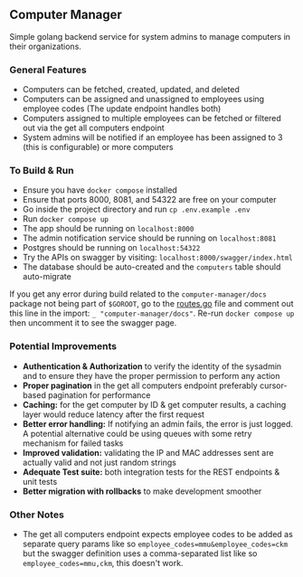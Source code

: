 ## Computer Manager

Simple golang backend service for system admins to manage computers in their organizations.

### General Features

- Computers can be fetched, created, updated, and deleted
- Computers can be assigned and unassigned to employees using employee codes (The update endpoint handles both)
- Computers assigned to multiple employees can be fetched or filtered out via the get all computers endpoint
- System admins will be notified if an employee has been assigned to 3 (this is configurable) or more computers

### To Build & Run

- Ensure you have `docker compose` installed
- Ensure that ports 8000, 8081, and 54322 are free on your computer
- Go inside the project directory and run `cp .env.example .env`
- Run `docker compose up`
- The app should be running on `localhost:8000`
- The admin notification service should be running on `localhost:8081`
- Postgres should be running on `localhost:54322`
- Try the APIs on swagger by visiting: `localhost:8000/swagger/index.html`
- The database should be auto-created and the `computers` table should auto-migrate

If you get any error during build related to the `computer-manager/docs` package not being part of `$GOROOT`, go to the [routes.go](./internal/api/routes/routes.go) file and comment out this line in the import: `_ "computer-manager/docs"`. Re-run `docker compose up` then uncomment it to see the swagger page.

### Potential Improvements

- **Authentication & Authorization** to verify the identity of the sysadmin and to ensure they have the proper permission to perform any action
- **Proper pagination** in the get all computers endpoint preferably cursor-based pagination for performance
- **Caching:** for the get computer by ID & get computer results, a caching layer would reduce latency after the first request
- **Better error handling:** If notifying an admin fails, the error is just logged. A potential alternative could be using queues with some retry mechanism for failed tasks
- **Improved validation:** validating the IP and MAC addresses sent are actually valid and not just random strings
- **Adequate Test suite:** both integration tests for the REST endpoints & unit tests
- **Better migration with rollbacks** to make development smoother

### Other Notes

- The get all computers endpoint expects employee codes to be added as separate query params like so `employee_codes=mmu&employee_codes=ckm` but the swagger
  definition uses a comma-separated list like so `employee_codes=mmu,ckm`, this doesn't work.
